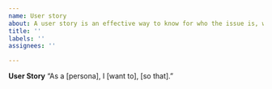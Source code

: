 ```yaml
---
name: User story
about: A user story is an effective way to know for who the issue is, what it needs to do, and what the purpose is.
title: ''
labels: ''
assignees: ''

---
```

**User Story**
“As a [persona], I [want to], [so that].”




